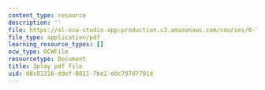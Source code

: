 ```yaml
---
content_type: resource
description: ''
file: https://ol-ocw-studio-app-production.s3.amazonaws.com/courses/8-701-introduction-to-nuclear-and-particle-physics-fall-2020/d8c81316ddef80117be1ddc797d7791d_MlBL7hSUeWE.pdf
file_type: application/pdf
learning_resource_types: []
ocw_type: OCWFile
resourcetype: Document
title: 3play pdf file
uid: d8c81316-ddef-8011-7be1-ddc797d7791d
---
```

